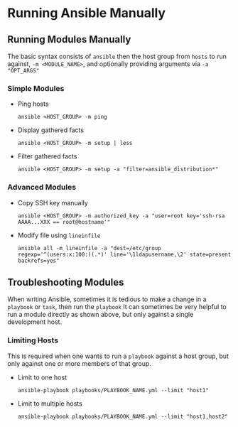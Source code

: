 # Running Ansible Manually

## Running Modules Manually

The basic syntax consists of `ansible` then the host group from `hosts` to run against, `-m <MODULE_NAME>`, and optionally providing arguments via `-a "OPT_ARGS"`

### Simple Modules

* Ping hosts
  
  ```
  ansible <HOST_GROUP> -m ping
  ```

* Display gathered facts
  
  ```
  ansible <HOST_GROUP> -m setup | less
  ```

* Filter gathered facts
  
  ```
  ansible <HOST_GROUP> -m setup -a "filter=ansible_distribution*"
  ```

### Advanced Modules
  
* Copy SSH key manually

	```
	ansible <HOST_GROUP> -m authorized_key -a "user=root key='ssh-rsa AAAA...XXX == root@hostname'"
	```
	
* Modify file using `lineinfile`

	```
	ansible all -m lineinfile -a "dest=/etc/group regexp='^(users:x:100:)(.*)' line='\1ldapusername,\2' state=present backrefs=yes"
	```

## Troubleshooting Modules

When writing Ansible, sometimes it is tedious to make a change in a `playbook` or `task`, then run the `playbook`  It can sometimes be very helpful to run a module directly as shown above, but only against a single development host.

### Limiting Hosts

This is required when one wants to run a `playbook` against a host group, but only against one or more members of that group.

* Limit to one host

	```
	ansible-playbook playbooks/PLAYBOOK_NAME.yml --limit "host1"
	```
	
* Limit to multiple hosts

	```
	ansible-playbook playbooks/PLAYBOOK_NAME.yml --limit "host1,host2"
	```
